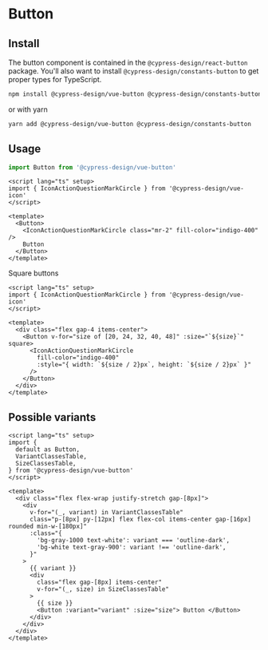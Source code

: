 # Button

## Install

The button component is contained in the `@cypress-design/react-button` package. You'll also want to install `@cypress-design/constants-button` to get proper types for TypeScript.

```bash
npm install @cypress-design/vue-button @cypress-design/constants-button
```

or with yarn

```bash
yarn add @cypress-design/vue-button @cypress-design/constants-button
```

## Usage

```ts
import Button from '@cypress-design/vue-button'
```

```vue live
<script lang="ts" setup>
import { IconActionQuestionMarkCircle } from '@cypress-design/vue-icon'
</script>

<template>
  <Button>
    <IconActionQuestionMarkCircle class="mr-2" fill-color="indigo-400" />
    Button
  </Button>
</template>
```

Square buttons

```vue live
<script lang="ts" setup>
import { IconActionQuestionMarkCircle } from '@cypress-design/vue-icon'
</script>

<template>
  <div class="flex gap-4 items-center">
    <Button v-for="size of [20, 24, 32, 40, 48]" :size="`${size}`" square>
      <IconActionQuestionMarkCircle
        fill-color="indigo-400"
        :style="{ width: `${size / 2}px`, height: `${size / 2}px` }"
      />
    </Button>
  </div>
</template>
```

## Possible variants

```vue live
<script lang="ts" setup>
import {
  default as Button,
  VariantClassesTable,
  SizeClassesTable,
} from '@cypress-design/vue-button'
</script>

<template>
  <div class="flex flex-wrap justify-stretch gap-[8px]">
    <div
      v-for="(_, variant) in VariantClassesTable"
      class="p-[8px] py-[12px] flex flex-col items-center gap-[16px] rounded min-w-[180px]"
      :class="{
        'bg-gray-1000 text-white': variant === 'outline-dark',
        'bg-white text-gray-900': variant !== 'outline-dark',
      }"
    >
      {{ variant }}
      <div
        class="flex gap-[8px] items-center"
        v-for="(_, size) in SizeClassesTable"
      >
        {{ size }}
        <Button :variant="variant" :size="size"> Button </Button>
      </div>
    </div>
  </div>
</template>
```
